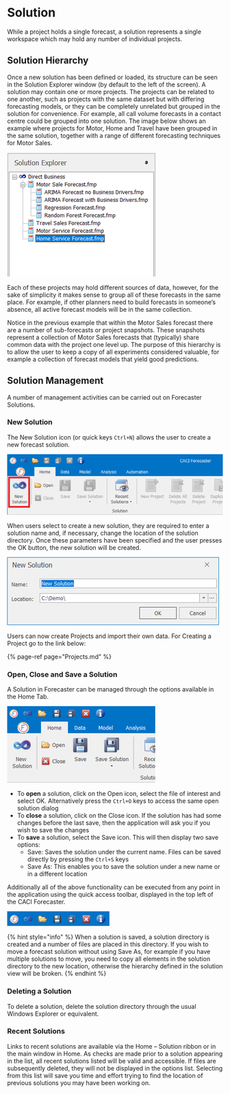 # Solution
While a project holds a single forecast, a solution represents a single workspace which may hold any number of individual projects.

## Solution Hierarchy

Once a new solution has been defined or loaded, its structure can be seen in the Solution Explorer window (by default to the left of the screen).  A solution may contain one or more projects. The projects can be related to one another, such as projects with the same dataset but with differing forecasting models, or they can be completely unrelated but grouped in the solution for convenience. For example, all call volume forecasts in a contact centre could be grouped into one solution. The image below shows an example where projects for Motor, Home and Travel have been grouped in the same solution, together with a range of different forecasting techniques for Motor Sales.

![Solution Hierarchy](imgs/Solution_SolutionHierarchy.png)

Each of these projects may hold different sources of data, however, for the sake of simplicity it makes sense to group all of these forecasts in the same place.  For example, if other planners need to build forecasts in someone’s absence, all active forecast models will be in the same collection.

Notice in the previous example that within the Motor Sales forecast there are a number of sub-forecasts or project snapshots.  These snapshots represent a collection of Motor Sales forecasts that (typically) share common data with the project one level up.  The purpose of this hierarchy is to allow the user to keep a copy of all experiments considered valuable, for example a collection of forecast models that yield good predictions.


## Solution Management

A number of management activities can be carried out on Forecaster Solutions. 


### New Solution

The New Solution icon (or quick keys `Ctrl+N`) allows the user to create a new forecast solution. 

![New Solution](imgs/Solution_NewSolutionButton.png)

When users select to create a new solution, they are required to enter a solution name and, if necessary, change the location of the solution directory.  Once these parameters have been specified and the user presses the OK button, the new solution will be created.  


![New Solution Name & Location](imgs/Solution_NewSolutionWizard.png)


Users can now create Projects and import their own data. For Creating a Project go to the link below:

{% page-ref page="Projects.md" %}



### Open, Close and Save a Solution

A Solution in Forecaster can be managed through the options available in the Home Tab.

![Solution Management](imgs/Solution_Management.png)


*	To **open** a solution, click on the Open icon, select the file of interest and select OK.  Alternatively press the `Ctrl+O` keys to access the same open solution dialog
*	To **close** a solution, click on the Close icon.  If the solution has had some changes before the last save, then the application will ask you if you wish to save the changes
*	To **save** a solution, select the Save icon.  This will then display two save options:
    -	Save:  Saves the solution under the current name.  Files can be saved directly by pressing the `Ctrl+S` keys
    -	Save As: This enables you to save the solution under a new name or in a different location

Additionally all of the above functionality can be executed from any point in the application using the quick access toolbar, displayed in the top left of the CACI Forecaster. 
 


![Quick Access Toolbar](imgs/Solution_QuickAccessToolbar.png)


{% hint style="info" %}
When a solution is saved, a solution directory is created and a number of files are placed in this directory.  If you wish to move a forecast solution without using Save As, for example if you have multiple solutions to move, you need to copy all elements in the solution directory to the new location, otherwise the hierarchy defined in the solution view will be broken.
{% endhint %}



### Deleting a Solution
To delete a solution, delete the solution directory through the usual Windows Explorer or equivalent.


### Recent Solutions
Links to recent solutions are available via the Home – Solution ribbon or in the main window in Home.  As checks are made prior to a solution appearing in the list, all recent solutions listed will be valid and accessible.  If files are subsequently deleted, they will not be displayed in the options list.
Selecting from this list will save you time and effort trying to find the location of previous solutions you may have been working on.






